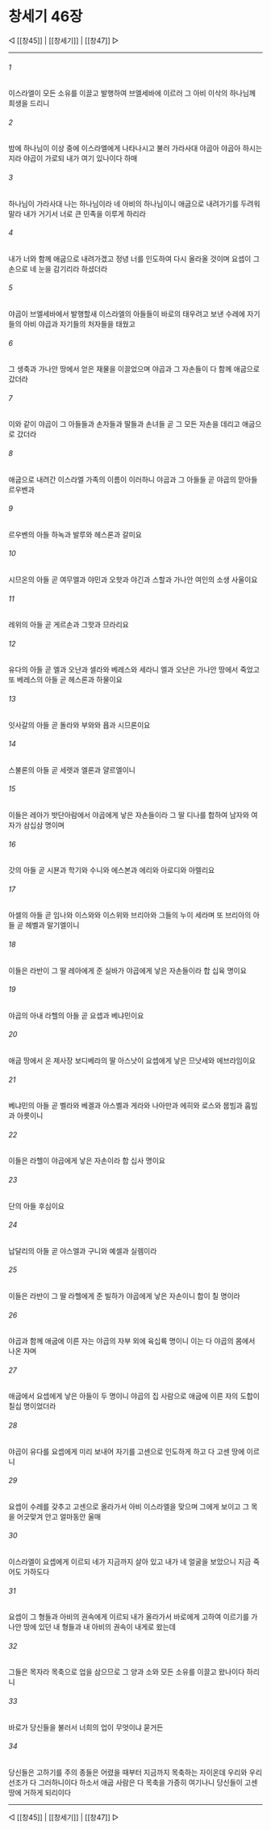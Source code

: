 # 창세기 46장

◁ [[창45]] | [[창세기]] | [[창47]] ▷
***

###### 1
이스라엘이 모든 소유를 이끌고 발행하여 브엘세바에 이르러 그 아비 이삭의 하나님께 희생을 드리니

###### 2
밤에 하나님이 이상 중에 이스라엘에게 나타나시고 불러 가라사대 야곱아 야곱아 하시는지라 야곱이 가로되 내가 여기 있나이다 하매

###### 3
하나님이 가라사대 나는 하나님이라 네 아비의 하나님이니 애굽으로 내려가기를 두려워 말라 내가 거기서 너로 큰 민족을 이루게 하리라

###### 4
내가 너와 함께 애굽으로 내려가겠고 정녕 너를 인도하여 다시 올라올 것이며 요셉이 그 손으로 네 눈을 감기리라 하셨더라

###### 5
야곱이 브엘세바에서 발행할새 이스라엘의 아들들이 바로의 태우려고 보낸 수레에 자기들의 아비 야곱과 자기들의 처자들을 태웠고

###### 6
그 생축과 가나안 땅에서 얻은 재물을 이끌었으며 야곱과 그 자손들이 다 함께 애굽으로 갔더라

###### 7
이와 같이 야곱이 그 아들들과 손자들과 딸들과 손녀들 곧 그 모든 자손을 데리고 애굽으로 갔더라

###### 8
애굽으로 내려간 이스라엘 가족의 이름이 이러하니 야곱과 그 아들들 곧 야곱의 맏아들 르우벤과

###### 9
르우벤의 아들 하녹과 발루와 헤스론과 갈미요

###### 10
시므온의 아들 곧 여무엘과 야민과 오핫과 야긴과 스할과 가나안 여인의 소생 사울이요

###### 11
레위의 아들 곧 게르손과 그핫과 므라리요

###### 12
유다의 아들 곧 엘과 오난과 셀라와 베레스와 세라니 엘과 오난은 가나안 땅에서 죽었고 또 베레스의 아들 곧 헤스론과 하물이요

###### 13
잇사갈의 아들 곧 돌라와 부와와 욥과 시므론이요

###### 14
스불론의 아들 곧 세렛과 엘론과 얄르엘이니

###### 15
이들은 레아가 밧단아람에서 야곱에게 낳은 자손들이라 그 딸 디나를 합하여 남자와 여자가 삼십삼 명이며

###### 16
갓의 아들 곧 시뵨과 학기와 수니와 에스본과 에리와 아로디와 아렐리요

###### 17
아셀의 아들 곧 임나와 이스와와 이스위와 브리아와 그들의 누이 세라며 또 브리아의 아들 곧 헤벨과 말기엘이니

###### 18
이들은 라반이 그 딸 레아에게 준 실바가 야곱에게 낳은 자손들이라 합 십육 명이요

###### 19
야곱의 아내 라헬의 아들 곧 요셉과 베냐민이요

###### 20
애굽 땅에서 온 제사장 보디베라의 딸 아스낫이 요셉에게 낳은 므낫세와 에브라임이요

###### 21
베냐민의 아들 곧 벨라와 베겔과 아스벨과 게라와 나아만과 에히와 로스와 뭅빔과 훕빔과 아릇이니

###### 22
이들은 라헬이 야곱에게 낳은 자손이라 합 십사 명이요

###### 23
단의 아들 후심이요

###### 24
납달리의 아들 곧 야스엘과 구니와 예셀과 실렘이라

###### 25
이들은 라반이 그 딸 라헬에게 준 빌하가 야곱에게 낳은 자손이니 합이 칠 명이라

###### 26
야곱과 함께 애굽에 이른 자는 야곱의 자부 외에 육십륙 명이니 이는 다 야곱의 몸에서 나온 자며

###### 27
애굽에서 요셉에게 낳은 아들이 두 명이니 야곱의 집 사람으로 애굽에 이른 자의 도합이 칠십 명이었더라

###### 28
야곱이 유다를 요셉에게 미리 보내어 자기를 고센으로 인도하게 하고 다 고센 땅에 이르니

###### 29
요셉이 수레를 갖추고 고센으로 올라가서 아비 이스라엘을 맞으며 그에게 보이고 그 목을 어긋맞겨 안고 얼마동안 울매

###### 30
이스라엘이 요셉에게 이르되 네가 지금까지 살아 있고 내가 네 얼굴을 보았으니 지금 죽어도 가하도다

###### 31
요셉이 그 형들과 아비의 권속에게 이르되 내가 올라가서 바로에게 고하여 이르기를 가나안 땅에 있던 내 형들과 내 아비의 권속이 내게로 왔는데

###### 32
그들은 목자라 목축으로 업을 삼으므로 그 양과 소와 모든 소유를 이끌고 왔나이다 하리니

###### 33
바로가 당신들을 불러서 너희의 업이 무엇이냐 묻거든

###### 34
당신들은 고하기를 주의 종들은 어렸을 때부터 지금까지 목축하는 자이온데 우리와 우리 선조가 다 그러하니이다 하소서 애굽 사람은 다 목축을 가증히 여기나니 당신들이 고센 땅에 거하게 되리이다

***
◁ [[창45]] | [[창세기]] | [[창47]] ▷
